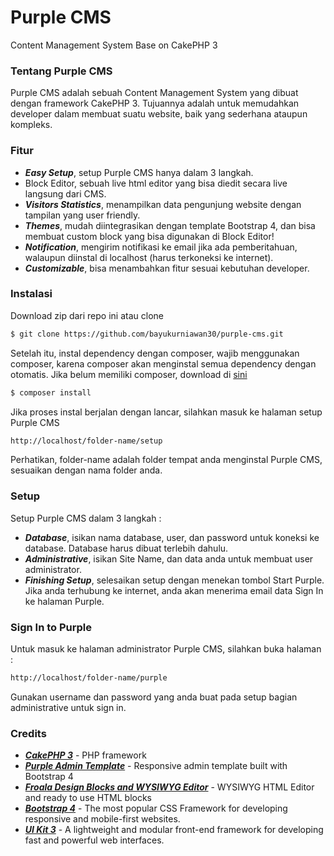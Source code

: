 # Purple CMS

Content Management System Base on CakePHP 3

### Tentang Purple CMS
Purple CMS adalah sebuah Content Management System yang dibuat dengan framework CakePHP 3. Tujuannya adalah untuk memudahkan developer dalam membuat suatu website, baik yang sederhana ataupun kompleks.

### Fitur
 - ***Easy Setup***, setup Purple CMS hanya dalam 3 langkah.
 - Block Editor, sebuah live html editor yang bisa diedit secara live langsung dari CMS.
 - ***Visitors Statistics***, menampilkan data pengunjung website dengan tampilan yang user friendly.
 - ***Themes***, mudah diintegrasikan dengan template Bootstrap 4, dan bisa membuat custom block yang bisa digunakan di Block Editor!
 - ***Notification***, mengirim notifikasi ke email jika ada pemberitahuan, walaupun diinstal di localhost (harus terkoneksi ke internet).
 - ***Customizable***, bisa menambahkan fitur sesuai kebutuhan developer.

### Instalasi
Download zip dari repo ini atau clone
```sh
$ git clone https://github.com/bayukurniawan30/purple-cms.git
```
Setelah itu, instal dependency dengan composer, wajib menggunakan composer, karena composer akan menginstal semua dependency dengan otomatis. Jika belum memiliki composer, download di [sini](https://getcomposer.org/)
```sh
$ composer install
```
Jika proses instal berjalan dengan lancar, silahkan masuk ke halaman setup Purple CMS
```sh
http://localhost/folder-name/setup
```
Perhatikan, folder-name adalah folder tempat anda menginstal Purple CMS, sesuaikan dengan nama folder anda.

### Setup
Setup Purple CMS dalam 3 langkah :
 - ***Database***, isikan nama database, user, dan password untuk koneksi ke database. Database harus dibuat terlebih dahulu.
 - ***Administrative***, isikan Site Name, dan data anda untuk membuat user administrator.
 - ***Finishing Setup***, selesaikan setup dengan menekan tombol Start Purple. Jika anda terhubung ke internet, anda akan menerima email data Sign In ke halaman Purple.

### Sign In to Purple
Untuk masuk ke halaman administrator Purple CMS, silahkan buka halaman :
```sh
http://localhost/folder-name/purple
```
Gunakan username dan password yang anda buat pada setup bagian administrative untuk sign in.

### Credits
 - [***CakePHP 3***](https://cakephp.org/) - PHP framework
 - [***Purple Admin Template***](https://github.com/BootstrapDash/PurpleAdmin-Free-Admin-Template) - Responsive admin template built with Bootstrap 4
 - [***Froala Design Blocks and 
WYSIWYG Editor***](https://www.froala.com/) - WYSIWYG HTML Editor and ready to use HTML blocks
 - [***Bootstrap 4***](https://getbootstrap.com/) - The most popular CSS Framework for developing responsive and mobile-first websites.
 - [***UI Kit 3***](https://getuikit.com/) - A lightweight and modular front-end framework for developing fast and powerful web interfaces.



